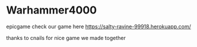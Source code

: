 # Warhammer4000
epicgame
check our game here
https://salty-ravine-99918.herokuapp.com/

thanks  to cnails for nice game we made together
